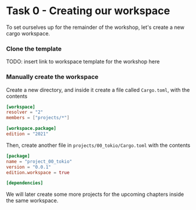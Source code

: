 # Task 0 - Creating our workspace

To set ourselves up for the remainder of the workshop, let's create a new cargo workspace.

### Clone the template
TODO: insert link to workspace template for the workshop here

### Manually create the workspace

Create a new directory, and inside it create a file called `Cargo.toml`, with the contents

```toml
[workspace]
resolver = "2"
members = ["projects/*"]

[workspace.package]
edition = "2021"
```

Then, create another file in `projects/00_tokio/Cargo.toml` with the contents

```toml
[package]
name = "project_00_tokio"
version = "0.0.1"
edition.workspace = true

[dependencies]
```

We will later create some more projects for the upcoming chapters inside the same workspace.
